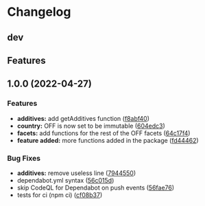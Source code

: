 # Changelog

## dev

## Features

## 1.0.0 (2022-04-27)

### Features

- **additives:** add getAdditives function ([f8abf40](https://github.com/openfoodfacts/openfoodfacts-nodejs/commit/f8abf40e0f083a81624fcd4f875bb77c157071fe))
- **country:** OFF is now set to be immutable ([604edc3](https://github.com/openfoodfacts/openfoodfacts-nodejs/commit/604edc34a26ced68032687e21f8f0d05be6d6ade))
- **facets:** add functions for the rest of the OFF facets ([64c17f4](https://github.com/openfoodfacts/openfoodfacts-nodejs/commit/64c17f43e942bbc3eaa70c5aac15003ac67354e3))
- **feature added:** more functions added in the package ([fd44462](https://github.com/openfoodfacts/openfoodfacts-nodejs/commit/fd44462d6d58d8e497eb3b031a63f5be6355b39d))

### Bug Fixes

- **additives:** remove useless line ([7944550](https://github.com/openfoodfacts/openfoodfacts-nodejs/commit/7944550e45ab50603c5e6db9e08ec88642f0fb6f))
- dependabot.yml syntax ([56c015d](https://github.com/openfoodfacts/openfoodfacts-nodejs/commit/56c015d61b6067f082072bbe9f021414b26d1b37))
- skip CodeQL for Dependabot on push events ([56fae76](https://github.com/openfoodfacts/openfoodfacts-nodejs/commit/56fae76222ef1d0f11b6013f147819910aae367d))
- tests for ci (npm ci) ([cf08b37](https://github.com/openfoodfacts/openfoodfacts-nodejs/commit/cf08b37beea9d7823c02e8b468b9c0308b17ebf9))
